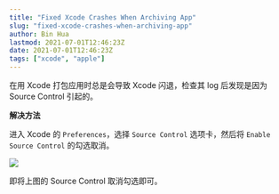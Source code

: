 ```yaml
---
title: "Fixed Xcode Crashes When Archiving App"
slug: "fixed-xcode-crashes-when-archiving-app"
author: Bin Hua
lastmod: 2021-07-01T12:46:23Z
date: 2021-07-01T12:46:23Z
tags: ["xcode", "apple"]
---
```


在用 Xcode 打包应用时总是会导致 Xcode 闪退，检查其 log 后发现是因为 Source Control 引起的。

**解决方法**

进入 Xcode 的 `Preferences`，选择 `Source Control` 选项卡，然后将 `Enable Source Control` 的勾选取消。

![](/imgs/fixed-xcode-crashes-when-archiving-app.png)

即将上图的 Source Control 取消勾选即可。
